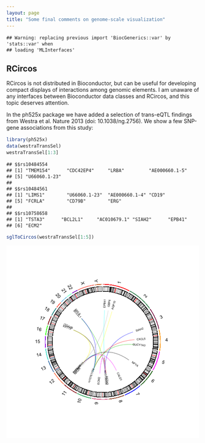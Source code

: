 ```yaml
---
layout: page
title: "Some final comments on genome-scale visualization"
---
```



```
## Warning: replacing previous import 'BiocGenerics::var' by 'stats::var' when
## loading 'MLInterfaces'
```


## RCircos

RCircos is not distributed in Bioconductor, but can
be useful for developing compact displays of interactions
among genomic elements.  I am unaware of any interfaces between
Bioconductor data classes and RCircos, and this topic deserves
attention.

In the ph525x package we have added a selection of trans-eQTL
findings from Westra et al. Nature 2013 (doi: 10.1038/ng.2756).
We show a few SNP-gene associations from this study:

```r
library(ph525x)
data(westraTransSel)
westraTransSel[1:3]
```

```
## $$rs10484554
## [1] "TMEM154"      "CDC42EP4"     "LRBA"         "AE000660.1-5"
## [5] "U66060.1-23" 
## 
## $$rs10484561
## [1] "LIMS1"        "U66060.1-23"  "AE000660.1-4" "CD19"        
## [5] "FCRLA"        "CD79B"        "ERG"         
## 
## $$rs10758658
## [1] "TSTA3"      "BCL2L1"     "AC010679.1" "SIAH2"      "EPB41"     
## [6] "ECM2"
```

```r
sglToCircos(westraTransSel[1:5])
```

![plot of chunk lksn](figure/finalViz-lksn-1.png)

